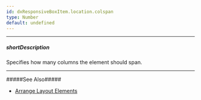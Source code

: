 ```yaml
---
id: dxResponsiveBoxItem.location.colspan
type: Number
default: undefined
---
```

---
##### shortDescription
Specifies how many columns the element should span.

---
#####See Also#####
- [Arrange Layout Elements](/Documentation/Guide/Widgets/ResponsiveBox/Arrange_Layout_Elements/)